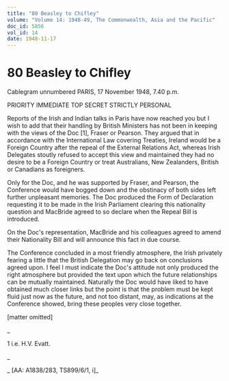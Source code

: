 ```yaml
---
title: "80 Beasley to Chifley"
volume: "Volume 14: 1948-49, The Commonwealth, Asia and the Pacific"
doc_id: 5856
vol_id: 14
date: 1948-11-17
---
```


# 80 Beasley to Chifley

Cablegram unnumbered PARIS, 17 November 1948, 7.40 p.m.

PRIORITY IMMEDIATE TOP SECRET STRICTLY PERSONAL

Reports of the Irish and Indian talks in Paris have now reached you but I wish to add that their handling by British Ministers has not been in keeping with the views of the Doc [1], Fraser or Pearson. They argued that in accordance with the International Law covering Treaties, Ireland would be a Foreign Country after the repeal of the External Relations Act, whereas Irish Delegates stoutly refused to accept this view and maintained they had no desire to be a Foreign Country or treat Australians, New Zealanders, British or Canadians as foreigners.

Only for the Doc, and he was supported by Fraser, and Pearson, the Conference would have bogged down and the obstinacy of both sides left further unpleasant memories. The Doc produced the Form of Declaration requesting it to be made in the Irish Parliament clearing this nationality question and MacBride agreed to so declare when the Repeal Bill is introduced.

On the Doc's representation, MacBride and his colleagues agreed to amend their Nationality Bill and will announce this fact in due course.

The Conference concluded in a most friendly atmosphere, the Irish privately fearing a little that the British Delegation may go back on conclusions agreed upon. I feel I must indicate the Doc's attitude not only produced the right atmosphere but provided the text upon which the future relationships can be mutually maintained. Naturally the Doc would have liked to have obtained much closer links but the point is that the problem must be kept fluid just now as the future, and not too distant, may, as indications at the Conference showed, bring these peoples very close together.

[matter omitted]

_

1 i.e. H.V. Evatt.

_

_ [AA: A1838/283, TS899/6/1, i]_
